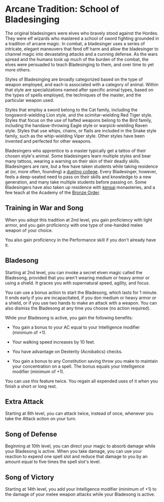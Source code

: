 # Arcane Tradition: School of Bladesinging
The original bladesingers were elves who bravely stood against the Hordes. They were elf wizards who mastered a school of sword fighting grounded in a tradition of arcane magic. In combat, a bladesinger uses a series of intricate, elegant maneuvers that fend off harm and allow the bladesinger to channel magic into devastating attacks and a cunning defense. As the wars spread and the humans took up much of the burden of the combat, the elves were persuaded to teach Bladesinging to them, and over time to yet more others.

Styles of Bladesinging are broadly categorized based on the type of weapon employed, and each is associated with a category of animal. Within that style are specializations named after specific animal types, based on the types of spells employed, the techniques of the master, and the particular weapon used.

Styles that employ a sword belong to the Cat family, including the longsword-wielding Lion style, and the scimitar-wielding Red Tiger style. Styles that focus on the use of hafted weapons belong to the Bird family, including the handaxe-throwing Eagle style or warpick-wielding Raven style. Styles that use whips, chains, or flails are included in the Snake style family, such as the whip-wielding Viper style. Other styles have been invented and perfected for other weapons.

Bladesingers who apprentice to a master typically get a tattoo of their chosen style's animal. Some bladesingers learn multiple styles and bear many tattoos, wearing a warning on their skin of their deadly skills. Bladesingers are rare, but a few have taken students while taking residence at (or, more often, founding) a [dueling college](../../Organizations/DuelingColleges.md). Every Bladesinger, however, feels a deep-seated need to pass on their skills and knowledge to a new generation, and many take multiple students before passing on. Some Bladesingers have also taken up residence with [kensai](../../Classes/Monk/Kensai.md) monasteries, and a few teach at the Academy of the [Bronze Order](../../Organizations/MilitantOrders/DraconicOrder/Bronze.md).

## Training in War and Song
When you adopt this tradition at 2nd level, you gain proficiency with light armor, and you gain proficiency with one type of one-handed melee weapon of your choice.

You also gain proficiency in the Performance skill if you don't already have it.

## Bladesong
Starting at 2nd level, you can invoke a secret elven magic called the Bladesong, provided that you aren't wearing medium or heavy armor or using a shield. It graces you with supernatural speed, agility, and focus.

You can use a bonus action to start the Bladesong, which lasts for 1 minute. It ends early if you are incapacitated, if you don medium or heavy armor or a shield, or if you use two hands to make an attack with a weapon. You can also dismiss the Bladesong at any time you choose (no action required).

While your Bladesong is active, you gain the following benefits:

* You gain a bonus to your AC equal to your Intelligence modifier (minimum of +1).

* Your walking speed increases by 10 feet.

* You have advantage on Dexterity (Acrobatics) checks.

* You gain a bonus to any Constitution saving throw you make to maintain your concentration on a spell. The bonus equals your Intelligence modifier (minimum of +1).

You can use this feature twice. You regain all expended uses of it when you finish a short or long rest.

## Extra Attack
Starting at 6th level, you can attack twice, instead of once, whenever you take the Attack action on your turn.

## Song of Defense
Beginning at 10th level, you can direct your magic to absorb damage while your Bladesong is active. When you take damage, you can use your reaction to expend one spell slot and reduce that damage to you by an amount equal to five times the spell slot's level.

## Song of Victory
Starting at 14th level, you add your Intelligence modifier (minimum of +1) to the damage of your melee weapon attacks while your Bladesong is active.

